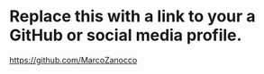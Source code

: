 # Replace this with a link to your a GitHub or social media profile.
https://github.com/MarcoZanocco

